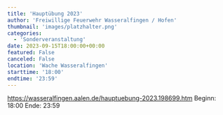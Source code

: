 ```yaml
---
title: 'Hauptübung 2023'
author: 'Freiwillige Feuerwehr Wasseralfingen / Hofen'
thumbnail: 'images/platzhalter.png'
categories:
  - 'Sonderveranstaltung'
date: 2023-09-15T18:00:00+00:00
featured: False
canceled: False
location: 'Wache Wasseralfingen'
starttime: '18:00'
endtime: '23:59'
---
```

https://wasseralfingen.aalen.de/hauptuebung-2023.198699.htm
Beginn: 18:00
 Ende: 23:59